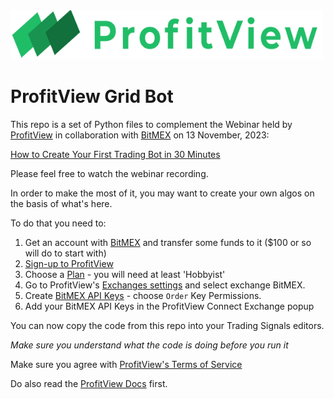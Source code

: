 <img src="/assets/images/logo.png" style="width:500px"> 

# ProfitView Grid Bot

This repo is a set of Python files to complement the Webinar held by [ProfitView](https://profitview.net) in collaboration with [BitMEX](https://bitmex.com) on 13 November, 2023:

[How to Create Your First Trading Bot in 30 Minutes](https://lu.ma/bot-trading-webinar)

Please feel free to watch the webinar recording.

In order to make the most of it, you may want to create your own algos on the basis of what's here.

To do that you need to:

1. Get an account with [BitMEX](https://bitmex.com) and transfer some funds to it ($100 or so will do to start with)
2. [Sign-up to ProfitView](https://profitview.net/register)
3. Choose a [Plan](https://profitview.net/app/settings/plans) - you will need at least 'Hobbyist'
5. Go to ProfitView's [Exchanges settings](https://profitview.net/app/settings/exchanges) and select exchange BitMEX. 
4. Create [BitMEX API Keys](https://www.bitmex.com/app/apiKeys) - choose `Order` Key Permissions.
6. Add your BitMEX API Keys in the ProfitView Connect Exchange popup

You can now copy the code from this repo into your Trading Signals editors.

*Make sure you understand what the code is doing before you run it*

Make sure you agree with [ProfitView's Terms of Service](https://profitview.net/terms-of-service)

Do also read the [ProfitView Docs](https://profitview.net/docs/trading/) first.

